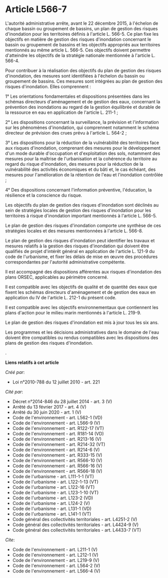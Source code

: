 # Article L566-7

L'autorité administrative arrête, avant le 22 décembre 2015, à l'échelon de chaque bassin ou groupement de bassins, un plan
de gestion des risques d'inondation pour les territoires définis à l'article L. 566-5. Ce plan fixe les objectifs en matière
de gestion des risques d'inondation concernant le bassin ou groupement de bassins et les objectifs appropriés aux territoires
mentionnés au même article L. 566-5. Ces objectifs doivent permettre d'atteindre les objectifs de la stratégie nationale
mentionnée à l'article L. 566-4. 

Pour contribuer à la réalisation des objectifs du plan de gestion des risques d'inondation, des mesures sont identifiées à
l'échelon du bassin ou groupement de bassins. Ces mesures sont intégrées au plan de gestion des risques d'inondation. Elles
comprennent : 

1° Les orientations fondamentales et dispositions présentées dans les schémas directeurs d'aménagement et de gestion des
eaux, concernant la prévention des inondations au regard de la gestion équilibrée et durable de la ressource en eau en
application de l'article L. 211-1 ; 

2° Les dispositions concernant la surveillance, la prévision et l'information sur les phénomènes d'inondation, qui
comprennent notamment le schéma directeur de prévision des crues prévu à l'article L. 564-2 ; 

3° Les dispositions pour la réduction de la vulnérabilité des territoires face aux risques d'inondation, comprenant des
mesures pour le développement d'un mode durable d'occupation et d'exploitation des sols, notamment des mesures pour la
maîtrise de l'urbanisation et la cohérence du territoire au regard du risque d'inondation, des mesures pour la réduction de
la vulnérabilité des activités économiques et du bâti et, le cas échéant, des mesures pour l'amélioration de la rétention de
l'eau et l'inondation contrôlée ; 

4° Des dispositions concernant l'information préventive, l'éducation, la résilience et la conscience du risque. 

Les objectifs du plan de gestion des risques d'inondation sont déclinés au sein de stratégies locales de gestion des risques
d'inondation pour les territoires à risque d'inondation important mentionnés à l'article L. 566-5. 

Le plan de gestion des risques d'inondation comporte une synthèse de ces stratégies locales et des mesures mentionnées à
l'article L. 566-8. 

Le plan de gestion des risques d'inondation peut identifier les travaux et mesures relatifs à la gestion des risques
d'inondation qui doivent être qualifiés de projet d'intérêt général en application de l'article L. 121-9 du code de
l'urbanisme, et fixer les délais de mise en œuvre des procédures correspondantes par l'autorité administrative compétente. 

Il est accompagné des dispositions afférentes aux risques d'inondation des plans ORSEC, applicables au périmètre concerné. 

Il est compatible avec les objectifs de qualité et de quantité des eaux que fixent les schémas directeurs d'aménagement et de
gestion des eaux en application du IV de l'article L. 212-1 du présent code. 

Il est compatible avec les objectifs environnementaux que contiennent les plans d'action pour le milieu marin mentionnés à
l'article L. 219-9.

Le plan de gestion des risques d'inondation est mis à jour tous les six ans. 

Les programmes et les décisions administratives dans le domaine de l'eau doivent être compatibles ou rendus compatibles avec
les dispositions des plans de gestion des risques d'inondation.

.

**Liens relatifs à cet article**

_Créé par_:

  - Loi n°2010-788 du 12 juillet 2010 - art. 221

_Cité par_:

  - Décret n°2014-846 du 28 juillet 2014 - art. 3 (V)
  - Arrêté du 13 février 2017 - art. 4 (V)
  - Arrêté du 30 juin 2020 - art. 1 (V)
  - Code de l'environnement - art. L562-1 (VD)
  - Code de l'environnement - art. L566-9 (V)
  - Code de l'environnement - art. R122-17 (VT)
  - Code de l'environnement - art. R181-14 (VD)
  - Code de l'environnement - art. R213-16 (V)
  - Code de l'environnement - art. R214-32 (VT)
  - Code de l'environnement - art. R214-6 (V)
  - Code de l'environnement - art. R333-15 (V)
  - Code de l'environnement - art. R566-10 (V)
  - Code de l'environnement - art. R566-16 (V)
  - Code de l'environnement - art. R566-18 (V)
  - Code de l'urbanisme - art. L111-1-1 (VT)
  - Code de l'urbanisme - art. L122-1-13 (VT)
  - Code de l'urbanisme - art. L122-16 (VT)
  - Code de l'urbanisme - art. L123-1-10 (VT)
  - Code de l'urbanisme - art. L123-2 (VD)
  - Code de l'urbanisme - art. L124-2 (V)
  - Code de l'urbanisme - art. L131-1 (VD)
  - Code de l'urbanisme - art. L141-1 (VT)
  - Code général des collectivités territoriales - art. L4251-2 (V)
  - Code général des collectivités territoriales - art. L4424-9 (V)
  - Code général des collectivités territoriales - art. L4433-7 (VT)

_Cite_:

  - Code de l'environnement - art. L211-1 (V)
  - Code de l'environnement - art. L212-1 (V)
  - Code de l'environnement - art. L219-9 (V)
  - Code de l'environnement - art. L564-2 (V)
  - Code de l'environnement - art. L566-4 (V)
